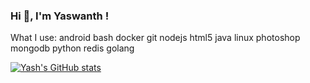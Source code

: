 ### Hi 👋, I'm Yaswanth !

<!--
**code-terror/code-terror** is a ✨ _special_ ✨ repository because its `README.md` (this file) appears on your GitHub profile.

Here are some ideas to get you started:

- 🔭 I’m currently working on ...
- 🌱 I’m currently learning ...
- 👯 I’m looking to collaborate on ...
- 🤔 I’m looking for help with ...
- 💬 Ask me about ...
- 📫 How to reach me: yashwanthmaturi@gmail.com
- 😄 Pronouns: He/Him
- ⚡ Fun fact: Just getting started..
-->


What I use:
android bash docker git nodejs html5 java linux photoshop mongodb python redis golang

[![Yash's GitHub stats](https://github-readme-stats.vercel.app/api?username=code-terror)](https://github.com/code-terror/github-readme-stats)
